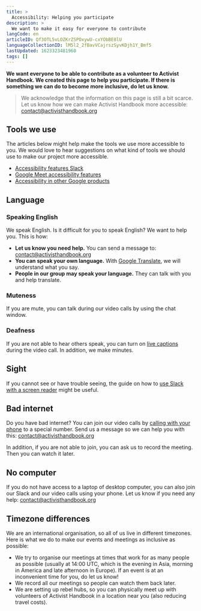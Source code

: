 ```yaml
---
title: >
  Accessibility: Helping you participate
description: >
  We want to make it easy for everyone to contribute
langCode: en
articleID: Qf3OTL5vLOZKrZSPOxywU-cxYObBE8lU
languageCollectionID: lM5l2_2fBavVCajrszSyvKDjh1Y_Bmf5
lastUpdated: 1623323481960
tags: []
---
```


**We want everyone to be able to contribute as a volunteer to Activist Handbook. We created this page to help you participate. If there is something we can do to become more inclusive, do let us know.**

> We acknowledge that the information on this page is still a bit scarce. Let us know how we can make Activist Handbook more accessible: [contact@activisthandbook.org](mailto:contact@activisthandbook.org)

## Tools we use

The articles below might help make the tools we use more accessible to you. We would love to hear suggestions on what kind of tools we should use to make our project more accessible.

-   [Accessibility features Slack](https://slack.com/accessibility)
-   [Google Meet accessibility features](https://support.google.com/meet/answer/7313544?hl=en)
-   [Accessibility in other Google products](https://www.google.com/accessibility/products-features/)

## Language

### Speaking English

We speak English. Is it difficult for you to speak English? We want to help you. This is how:

-   **Let us know you need help.** You can send a message to: [contact@activisthandbook.org](mailto:contact@activisthandbook.org)
-   **You can speak your own language.** With [Google Translate](https://support.google.com/translate/answer/6142474?co=GENIE.Platform%3DAndroid&oco=0), we will understand what you say.
-   **People in our group may speak your language.** They can talk with you and help translate.

### Muteness

If you are mute, you can talk during our video calls by using the chat window.

### Deafness

If you are not able to hear others speak, you can turn on [live captions](https://support.google.com/meet/answer/9300310?co=GENIE.Platform%3DDesktop&hl=en) during the video call. In addition, we make minutes.

## Sight

If you cannot see or have trouble seeing, the guide on how to [use Slack with a screen reader](https://slack.com/help/articles/360000411963-Use-Slack-with-a-screen-reader) might be useful.

## Bad internet

Do you have bad internet? You can join our video calls by [calling with your phone](https://support.google.com/meet/answer/9683440?hl=en&ref_topic=7192926) to a special number. Send us a message so we can help you with this: [contact@activisthandbook.org](mailto:contact@activisthandbook.org)

In addition, if you are not able to join, you can ask us to record the meeting. Then you can watch it later.

## No computer

If you do not have access to a laptop of desktop computer, you can also join our Slack and our video calls using your phone. Let us know if you need any help: [contact@activisthandbook.org](mailto:contact@activisthandbook.org)

## Timezone differences

We are an international organisation, so all of us live in different timezones. Here is what we do to make our events and meetings as inclusive as possible:

-   We try to organise our meetings at times that work for as many people as possible (usually at 14:00 UTC, which is the evening in Asia, morning in America and late afternoon in Europe). If an event is at an inconvenient time for you, do let us know!
-   We record all our meetings so people can watch them back later.
-   We are setting up rebel hubs, so you can physically meet up with volunteers of Activist Handbook in a location near you (also reducing travel costs).